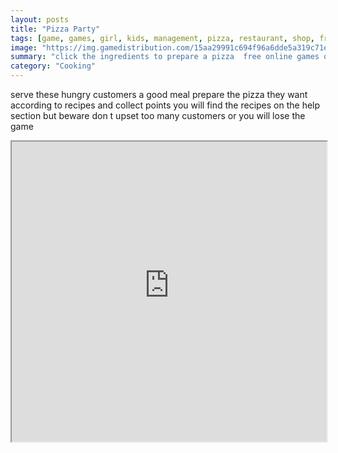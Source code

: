 ```yaml
---
layout: posts
title: "Pizza Party"
tags: [game, games, girl, kids, management, pizza, restaurant, shop, free, online, games, oyna, game, free, games, play, play, games]
image: "https://img.gamedistribution.com/15aa29991c694f96a6dde5a319c71eef.jpg"
summary: "click the ingredients to prepare a pizza  free online games oyna game free games play play games"
category: "Cooking"
---
```


serve these hungry customers a good meal prepare the pizza they want according to recipes and collect points you will find the recipes on the help section but beware don t upset too many customers or you will lose the game

<iframe width="100%" height="480px;" src="https://html5.gamedistribution.com/15aa29991c694f96a6dde5a319c71eef/"></iframe>